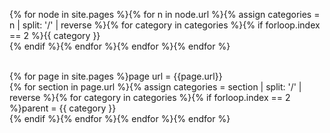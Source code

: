 ---
---

{% for node in site.pages %}{% for n in node.url %}{% assign categories = n | split: '/' | reverse %}{% for category in categories %}{% if forloop.index == 2 %}{{ category }}<br>{% endif %}{% endfor %}{% endfor %}{% endfor %}

<br>
{% for page in site.pages %}page url = {{page.url}}<br>{% for section in page.url %}{% assign categories = section | split: '/' | reverse %}{% for category in categories %}{% if forloop.index == 2 %}parent = {{ category }}<br>{% endif %}{% endfor %}{% endfor %}{% endfor %}
